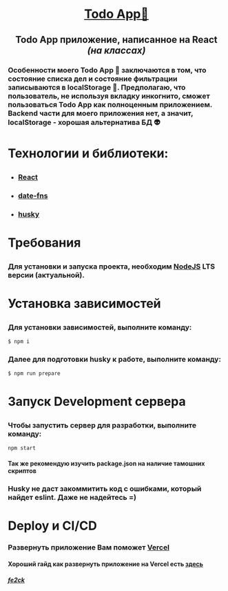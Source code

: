 <h1 align="center"><a href="https://kitt-todoapp.vercel.app/">Todo App📒</a></h1>

<h2 align="center">
  <p>Todo App приложение, написанное на React <i>(на классах)</i></p>
</h2>

<h3>
  <p>
    Особенности моего Todo App 📒 заключаются в том, что состояние списка дел и состояние
    фильтрации записываются в localStorage 🫙. Предполагаю, что пользователь, не используя
    вкладку инкогнито, сможет пользоваться Todo App как полноценным приложением. Backend
    части для моего приложения нет, а значит, localStorage - хорошая альтернатива БД 👽
  </p>
</h3>

<h1><p>Технологии и библиотеки:</p></h1>
<ul>
  <li>
    <h3><a href="https://react.dev/">React</a></h3>
  </li>
  <li>
    <h3><a href="https://date-fns.org/">date-fns</a></h3>
  </li>
  <li>
    <h3><a href="https://typicode.github.io/husky/">husky</a></h3>
  </li>
</ul>

<h1><p>Требования</p></h1>

<h3>
  Для установки и запуска проекта, необходим
  <a href="https://nodejs.org/en">NodeJS</a> LTS версии (актуальной).
</h3>

<h1><p>Установка зависимостей</p></h1>

<h3>Для установки зависимостей, выполните команду:</h3>

```sh
$ npm i
```

<h3>Далее для подготовки husky к работе, выполните команду:</h3>

```sh
$ npm run prepare
```

<h1><p>Запуск Development сервера</p></h1>

<h3>Чтобы запустить сервер для разработки, выполните команду:</h3>

```sh
npm start
```

<h4>Так же рекомендую изучить package.json на наличие тамошних скриптов</h4>

<h3>
  Husky не даст закоммитить код с ошибками, который найдет eslint. Даже не надейтесь =)
</h3>

<h1>Deploy и CI/CD</h1>
<h3>Развернуть приложение Вам поможет <a href="https://vercel.com/">Vercel</a></h3>
<h4>
  Хороший гайд как развернуть приложение на Vercel есть
  <a href="https://gist.github.com/loginsan/3b8426d656e66901f4528c5e58b6b2f2">здесь</a>
</h4>

<h4><a href="https://t.me/fe2ck"><i>fe2ck</i></a></h4>
